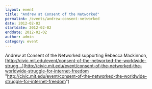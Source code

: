 ```yaml
---
layout: event
title: "Andrew at Consent of the Networked"
permalink: /events/andrew-consent-networked
date: 2012-02-02
startdate: 2012-02-02
enddate: 2012-02-02
author: admin
category: event
---
```


Andrew at Consent of the Networked supporting Rebecca Mackinnon, [http://civic.mit.edu/event/consent-of-the-networked-the-worldwide-strugg...](http://civic.mit.edu/event/consent-of-the-networked-the-worldwide-struggle-for-internet-freedom "http://civic.mit.edu/event/consent-of-the-networked-the-worldwide-struggle-for-internet-freedom")

